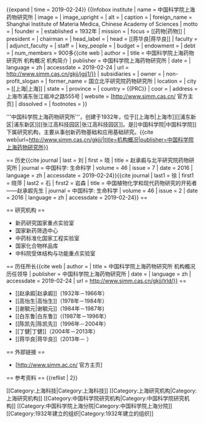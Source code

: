 {{expand | time = 2019-02-24}}
{{Infobox institute
| name = 中国科学院上海药物研究所
| image =
| image_upright =
| alt =
| caption =
| foreign_name = Shanghai Institute of Materia Medica, Chinese Academy of Sciences 
| motto = 
| founder = 
| established = 1932年
| mission = 
| focus = [[药物|药物]]
| president =
| chairman =
| head_label =
| head = [[蒋华良|蒋华良]]
| faculty =
| adjunct_faculty =
| staff =
| key_people =
| budget =
| endowment =
| debt =
| num_members = 900多<ref name = "中国科学院上海药物研究所 机构概况 机构简介">{{cite web | author = | title = 中国科学院上海药物研究所 机构概况 机构简介 | publisher = 中国科学院上海药物研究所 | date = | language = zh | accessdate = 2019-02-24 | url = http://www.simm.cas.cn/gkjj/jgjj1/}}</ref>
| subsidiaries =
| owner =
| non-profit_slogan =
| former_name = 国立北平研究院药物研究所
| location =
| city = [[上海|上海]]
| state =
| province =
| country = {{PRC}}
| coor =
| address = 上海市浦东张江祖冲之路555号
| website = [http://www.simm.cas.cn/ 官方主页]
| dissolved =
| footnotes =
}}

'''中国科学院上海药物研究所'''，创建于1932年，位于[[上海市|上海市]][[浦东新区|浦东新区]][[张江高科技园区|张江高科技园区]]。是[[中国科学院|中国科学院]]下属研究机构，主要从事创新药物基础和应用基础研究。<ref>{{cite web|url=http://www.simm.cas.cn/gkjj/|title=机构概况|publisher=中国科学院上海药物研究所}}</ref>

== 历史<ref name = "赵承嘏与北平研究院药物研究所">{{cite journal | last = 刘 | first = 晓 | title = 赵承嘏与北平研究院药物研究所 | journal = 中国科学: 生命科学 | volume = 46 | issue = 7 | date = 2016 | language = zh | accessdate = 2019-02-24}}</ref><ref name = "中国植物化学和现代药物研究的开拓者——赵承嘏先生">{{cite journal | last1 = 徐 | first1 = 晓萍 | last2 = 石 | first2 = 岩森 | title = 中国植物化学和现代药物研究的开拓者——赵承嘏先生 | journal = 中国科学: 生命科学 | volume = 46 | issue = 2 | date = 2016 | language = zh | accessdate = 2019-02-24}}</ref> ==

== 研究机构 ==
* 新药研究国家重点实验室
* 国家新药筛选中心
* 中药标准化国家工程实验室
* 国家化合物样品库
* 中科院受体结构与功能重点实验室

== 历任所长<ref name = "中国科学院上海药物研究所 机构概况 历任领导">{{cite web | author = | title = 中国科学院上海药物研究所 机构概况 历任领导 | publisher = 中国科学院上海药物研究所 | date = | language = zh | accessdate = 2019-02-24 | url = http://www.simm.cas.cn/gkjj/lrld/}}</ref> ==
* [[赵承嘏|赵承嘏]]（1932年－1966年）
* [[高怡生|高怡生]]（1978年－1984年）
* [[谢毓元|谢毓元]]（1984年－1987年)
* [[白东鲁|白东鲁]]（(1987年－1996年）
* [[陈凯先|陈凯先]]（1996年－2004年）
* [[丁健|丁健]]（2004年－2013年）
* [[蒋华良|蒋华良]]（2013年－ ）

== 外部链接 ==
* [http://www.simm.ac.cn/ 官方主页] 

== 参考资料 ==
{{reflist | 2}}

[[Category:上海科技|Category:上海科技]]
[[Category:上海研究机构|Category:上海研究机构]]
[[Category:中国科学院研究机构|Category:中国科学院研究机构]]
[[Category:中国科学院上海分院|Category:中国科学院上海分院]]
[[Category:1932年建立的组织|Category:1932年建立的组织]]